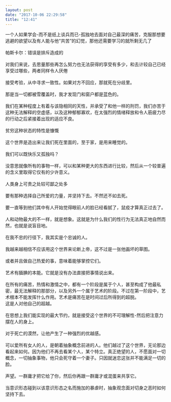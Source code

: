 ```yaml
---
layout: post
date: "2017-10-06 22:29:58"
title: "12:41"
---
```



一个人如果学会-而不是纸上谈兵而已-孤独地去面对自己最深的痛苦，克服那想要逃避的欲望以及有人能与他“共苦”的幻觉，那他还需要学习的就所剩无几了  
<br>
帕斯卡尔：错误是排斥造成的  
<br>
对我们来说，去思量那些再怎么努力也无法获得的享受有多少，和去计较自己已经享受过哪些，两者同样令人厌倦  
<br>
接受考验，从中寻求一致性。如果对方不回应，那就死在分歧里。  
<br>
那是当一切都被雪覆盖时，我才发现门和窗户都是蓝色的。  
<br>
我们在某种程度上有着与该隐相同的天性，并承受了和他一样的刑罚，我们亦苦于这种无法解释的空虚感，以及这种郁郁寡欢，在太强烈的情绪释放和令人筋疲力尽的行动之后紧接着出现的适应不良。  
<br>
贫穷这种状态的特性是慷慨  
<br>
这个世界是造出来让我们死在里面的，至于家，是用来睡觉的。  
<br>
我们可以既快乐又孤独吗？  
<br>
没意思就像所有的事物一样，可以和某种更大的东西进行比较，然后从一个较普遍的含义里取得它仅有的少许意义。  
<br>
人类身上可贵之处较可鄙之处多  
<br>
要有那种选择自己所爱的力量，并坚持下去。不然还不如去死。  
<br>
要一直等到他们其中有人开始觉得眼前人的脸已经看腻了，鼠疫才算真正过去了。  
<br>
人和动物最大的不一样，就是想象。这就是为什么我们的性行为无法真正地自然而然，也就是说盲目地。  
<br>
在我不忠的行径下，我其实是个忠诚的人。  
<br>
我越来越相信不应该用这个世界来论断上帝，这不过是一张他画坏的草图。  
<br>
或者并且做自己热爱的事，意味着能够掌控它们。  
<br>
艺术有腼腆的本能。它就是没有办法直接把事情说出来。  
<br>
在所有的痛苦，热情和激情之中，都有一个阶段是属于个人，甚至构成了他最私密，最无法解释的那部分，以及另外一个属于艺术的阶段。不过在第一阶段中，艺术根本不能发挥什么作用。艺术是痛苦在是时间过后所得到的超脱。  
这是人对他自己的超越。  
<br>
在思想上我们能实现的最大节约，就是接受这个世界的不可理解性-然后把注意力摆在人的身上。  
<br>
对于死亡的漠然，让他产生了一种强烈的优越感。  
<br>
可以爱所有女人的人，是朝着抽象概念前进的人。他们越过了这个世界，无论那边看起来如何。因为他们不再去看某个人，某个特立。真正绝望的人，不愿面对一切概念，一切抽象事物，他只会死守着一个妻子。只因就迷恋这张并不能满足一切的脸。  
<br>
声望。一群庸才把它给了你，然后你再跟一群庸才或混蛋来共享它。  
<br>
当意识形态碰到以该意识形态之名而施加的暴虐时，抽象观念面对切身之恶时如何坚持下去。